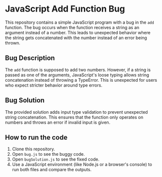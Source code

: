 # JavaScript Add Function Bug

This repository contains a simple JavaScript program with a bug in the `add` function. The bug occurs when the function receives a string as an argument instead of a number. This leads to unexpected behavior where the string gets concatenated with the number instead of an error being thrown.

## Bug Description
The `add` function is supposed to add two numbers. However, if a string is passed as one of the arguments, JavaScript's loose typing allows string concatenation instead of throwing a TypeError.  This is unexpected for users who expect stricter behavior around type errors.

## Bug Solution
The provided solution adds input type validation to prevent unexpected string concatenation.  This ensures that the function only operates on numbers and throws an error if invalid input is given.

## How to run the code
1. Clone this repository.
2. Open `bug.js` to see the buggy code.
3. Open `bugSolution.js` to see the fixed code.
4. Use a JavaScript environment (like Node.js or a browser's console) to run both files and compare the outputs. 
